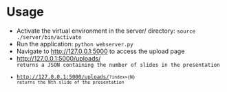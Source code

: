 # Usage
* Activate the virtual environment in the server/ directory:
```source ./server/bin/activate```
* Run the application:
```python webserver.py```
* Navigate to http://127.0.0.1:5000 to access the upload page
* http://127.0.0.1:5000/uploads/<code> returns a JSON containing the number of slides in the presentation
* http://127.0.0.1:5000/uploads/<code>?index={N} returns the Nth slide of the presentation

